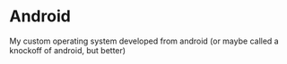 # Android
My custom operating system developed from android (or maybe called a knockoff of android, but better)
